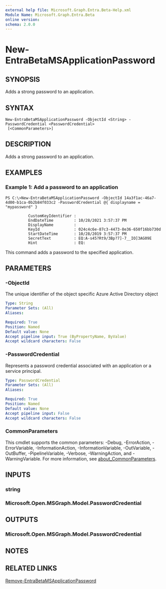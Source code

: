 ```yaml
---
external help file: Microsoft.Graph.Entra.Beta-Help.xml
Module Name: Microsoft.Graph.Entra.Beta
online version:
schema: 2.0.0
---
```


# New-EntraBetaMSApplicationPassword

## SYNOPSIS
Adds a strong password to an application.

## SYNTAX

```
New-EntraBetaMSApplicationPassword -ObjectId <String> -PasswordCredential <PasswordCredential>
 [<CommonParameters>]
```

## DESCRIPTION
Adds a strong password to an application.

## EXAMPLES

### Example 1: Add a password to an application
```
PS C:\>New-EntraBetaMSApplicationPassword -ObjectId 14a3f1ac-46a7-4d00-b1ca-0b2b84f033c2 -PasswordCredential @{ displayname = "mypassword" }

          CustomKeyIdentifier :
          EndDateTime         : 10/28/2021 3:57:37 PM
          DisplayName         :
          KeyId               : 024c4c6e-87c3-4473-8e36-650f16bb730d
          StartDateTime       : 10/28/2019 3:57:37 PM
          SecretText          : EQ:A-s45?Rt9/3Bp?7]-7__IO]3AG09E
          Hint                : EQ:
```

This command adds a password to the specified application.

## PARAMETERS

### -ObjectId
The unique identifier of the object specific Azure Active Directory object

```yaml
Type: String
Parameter Sets: (All)
Aliases:

Required: True
Position: Named
Default value: None
Accept pipeline input: True (ByPropertyName, ByValue)
Accept wildcard characters: False
```

### -PasswordCredential
Represents a password credential associated with an application or a service principal.

```yaml
Type: PasswordCredential
Parameter Sets: (All)
Aliases:

Required: True
Position: Named
Default value: None
Accept pipeline input: False
Accept wildcard characters: False
```

### CommonParameters
This cmdlet supports the common parameters: -Debug, -ErrorAction, -ErrorVariable, -InformationAction, -InformationVariable, -OutVariable, -OutBuffer, -PipelineVariable, -Verbose, -WarningAction, and -WarningVariable. For more information, see [about_CommonParameters](https://go.microsoft.com/fwlink/?LinkID=113216).

## INPUTS

### string
### Microsoft.Open.MSGraph.Model.PasswordCredential
## OUTPUTS

### Microsoft.Open.MSGraph.Model.PasswordCredential
## NOTES

## RELATED LINKS

[Remove-EntraBetaMSApplicationPassword]()

